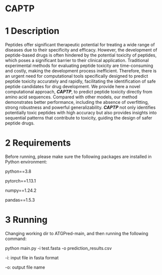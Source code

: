 # CAPTP

# 1 Description


Peptides offer significant therapeutic potential for treating a wide range of diseases due to their specificity and efficacy. However, the development of peptide-based drugs is often hindered by the potential toxicity of peptides, which poses a significant barrier to their clinical application. Traditional experimental methods for evaluating peptide toxicity are time-consuming and costly, making the development process inefficient. Therefore, there is an urgent need for computational tools specifically designed to predict peptide toxicity accurately and rapidly, facilitating the identification of safe peptide candidates for drug development. We provide here a novel computational approach, ***CAPTP***, to predict peptide toxicity directly from amino acid sequences. Compared with other models, our method demonstrates better performance, including the absence of overfitting, strong robustness and powerful generalizability. ***CAPTP*** not only identifies potentially toxic peptides with high accuracy but also provides insights into sequential patterns that contribute to toxicity, guiding the design of safer peptide drugs.



# 2 Requirements

Before running, please make sure the following packages are installed in Python environment:

python==3.8

pytorch==1.13.1

numpy==1.24.2

pandas==1.5.3



# 3 Running

Changing working dir to ATGPred-main, and then running the following command:

python main.py -i test.fasta -o prediction_results.csv

-i: input file in fasta format

-o: output file name

